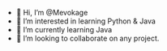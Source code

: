 - 👋 Hi, I’m @Mevokage
- 👀 I’m interested in learning Python & Java 
- 🌱 I’m currently learning Java 
- 💞️ I’m looking to collaborate on any project.

<!---
Mevokage/Mevokage is a ✨ special ✨ repository because its `README.md` (this file) appears on your GitHub profile.
You can click the Preview link to take a look at your changes.
--->

